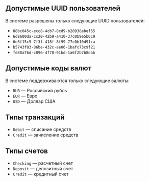 ## Допустимые UUID пользователей

В системе разрешены только следующие UUID пользователей:

- `88bc045c-ecc8-4cb7-8cd9-b28938abef55`
- `6d8600da-cc20-42b9-a410-37c0b9e5b6c9`
- `6e3f15c5-7f3f-418f-8f99-77c0b10d91ca`
- `b5743f83-86be-432c-ae06-1bafc73c9f21`
- `fe88a76d-c896-4f78-91bd-1a6f2b7b8dab`

## Допустимые коды валют

В системе поддерживаются только следующие валюты:

- `RUB` — Российский рубль  
- `EUR` — Евро  
- `USD` — Доллар США

## Типы транзакций

- `Debit` — списание средств  
- `Credit` — зачисление средств

## Типы счетов

- `Checking` — расчетный счет  
- `Deposit` — депозитный счет  
- `Credit` — кредитный счет
